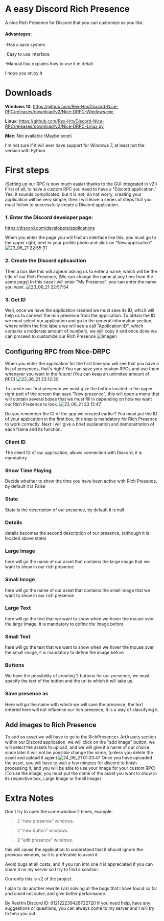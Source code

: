 # A easy Discord Rich Presence
 A nice Rich Presence for Discord that you can customize as you like. 

#### Advantages:

-Has a save system

-Easy to use interface

-Manual that explains how to use it in detail

I hope you enjoy it
 
 # Downloads
 __Windows 10__: https://github.com/Rex-Hm/Discord-Nice-RPC/releases/download/v2/Nice-DRPC-Windows.exe
 
 __Linux__: https://github.com/Rex-Hm/Discord-Nice-RPC/releases/download/v2/Nice-DRPC-Linux.py
 
 __Mac__: Not available (Maybe soon)
 
 I'm not sure if it will ever have support for Windows 7, at least not the version with Python.

# First steps
(Setting up our RPC is now much easier thanks to the GUI integrated in v2!)
First of all, to have a custom RPC you need to have a "Discord application,"
Yes, it sounds complicated, but it is not, do not worry, creating your application will be very simple, then I will leave a series of steps that you must follow to successfully create a Discord application.

### 1. Enter the Discord developer page:

https://discord.com/developers/applications

When you enter the page you will find an interface like this, you must go to the upper right, next to your profile photo and click on "New application"
![ 23_06_21 22:55:31](https://user-images.githubusercontent.com/77251557/123190554-23654180-d476-11eb-83aa-cc520e027414.png)

### 2. Create the Discord aplicacition

Then a box like this will appear asking us to enter a name, which will be the title of our Rich Presence, (We can change the name at any time from the same page)
In this case I will enter "My Presence", you can enter the name you want.
![ 23_06_21 22:57:54](https://user-images.githubusercontent.com/77251557/123190713-73dc9f00-d476-11eb-8c13-8bd20effaff4.png)

### 3. Get ID

Well, once we have the application created we must save its ID, which will help us to connect the rich presence from the application.
To obtain the ID we must select our application and go to the general information section, where within the first labels we will see a call "Application ID", which contains a moderate amount of numbers, we will copy it and once done we can proceed to customize our Rich Presence
![imagen](https://user-images.githubusercontent.com/77251557/123191447-a3d87200-d477-11eb-90cb-c4ba5a80206a.png)

## Configuring RPC from Nice-DRPC

When you enter the application for the first time you will see that you have a list of presences, that's right! You can save your custom RPCs and use them whenever you want in the future! (You can keep an unlimited amount of RPC)
![ 23_06_21 23:12:30](https://user-images.githubusercontent.com/77251557/123192018-7dff9d00-d478-11eb-881b-aaf57fbb10e5.png)

To create our first presence we must give the button located in the upper right part of the screen that says "New presence", this will open a menu that will contain several boxes that we must fill in depending on how we want our Rich Presence to look. 
![ 23_06_21 23:15:47](https://user-images.githubusercontent.com/77251557/123192285-f5cdc780-d478-11eb-8a06-7df015011d53.png)

Do you remember the ID of the app we created earlier? You must put the ID of your application in the first box, this step is mandatory for Rich Presence to work correctly.
Next I will give a brief explanation and demonstration of each frame and its function.

### Client ID

The client ID of our application, allows connection with Discord, it is mandatory

### Show Time Playing

Decide whether to show the time you have been active with Rich Presence, by default it is False

### State

State is the description of our presence, by default it is null

### Details

details becomes the second description of our presence, (although it is located above state)

### Large Image

here will go the name of our asset that contains the large image that we want to show in our rich presence

### Small Image

here will go the name of our asset that contains the small image that we want to show in our rich presence

### Large Text

here will go the text that we want to show when we hover the mouse over the large image, it is mandatory to define the image before

### Small Text

here will go the text that we want to show when we hover the mouse over the small image, it is mandatory to define the image before

### Buttons

We have the possibility of creating 2 buttons for our presence, we must specify the text of the button and the url to which it will take us.

### Save presence as

Here will go the name with which we will save the presence, the text entered here will not influence our rich presence, it is a way of classifying it.

## Add images to Rich Presence

To add an asset we will have to go to the RichPresence> ArtAssets section within our Discord application, we will click on the "add image" button, we will select the assets to upload, and we will give it a name of our choice, since later it will not be possible change the name, (unless you delete the asset and upload it again)
![ 24_06_21 01:20:47](https://user-images.githubusercontent.com/77251557/123202138-6c26f580-d48a-11eb-8d5d-8387e2bf2b6c.png)
Once you have uploaded the asset, you will have to wait a few minutes for discord to finish processing it, and you will be able to use your image for your custom RPC! (To use the image, you must put the name of the asset you want to show in its respective box, Large Image or Small Image)

# Extra Notes

Don't try to open the same window 2 times, example:

> 2 "new presence" windows.

> 2 "new button" windows.

> 2 "edit presence" windows.

this will cause the application to understand that it should ignore the previous window, so it is preferable to avoid it.

Avoid bugs at all costs, and if you run into one it is appreciated if you can share it on my server so I try to find a solution.

Currently this is v2 of the project.

I plan to do another rewrite (v3) solving all the bugs that I have found so far and could not solve, and give better performance.

By RexHm
Discord ID: 612122239428722720
If you need help, have any suggestions or questions, you can always come to my server and I will try to help you out.
